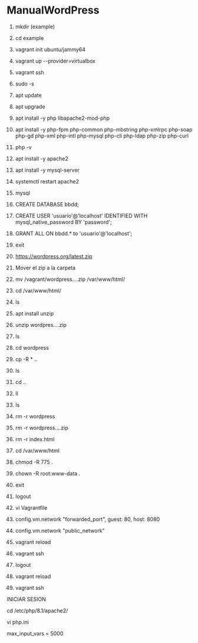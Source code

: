 # ManualWordPress

1. mkdir (example)
2. cd example

3. vagrant init ubuntu/jammy64

4. vagrant up --provider=virtualbox

5. vagrant ssh

6. sudo -s

7. apt update

8. apt upgrade

9. apt install -y php libapache2-mod-php

10. apt install -y php-fpm php-common php-mbstring php-xmlrpc php-soap php-gd php-xml php-intl php-mysql php-cli php-ldap php-zip php-curl

11. php -v

12. apt install -y apache2

13. apt install -y mysql-server

14. systemctl restart apache2

15. mysql

16. CREATE DATABASE bbdd;

17. CREATE USER 'usuario'@'localhost' IDENTIFIED WITH mysql_native_password BY 'password';

18. GRANT ALL ON bbdd.* to 'usuario'@'localhost';

19. exit

20. https://wordpress.org/latest.zip

21. Mover el zip a la carpeta

22. mv /vagrant/wordpress….zip /var/www/html/

23. cd /var/www/html/

24. ls

25. apt install unzip

26. unzip wordpres….zip

27. ls

28. cd wordpress

29. cp -R * ..

30. ls

31. cd ..

32. ll

33. ls

34. rm -r wordpress

35. rm -r wordpress….zip

36. rm -r index.html

37. cd /var/www/html

38. chmod -R 775 .

39. chown -R root:www-data .

40. exit

41. logout

42. vi Vagrantfile

43. config.vm.network "forwarded_port", guest: 80, host: 8080

44. config.vm.network "public_network"

45. vagrant reload

46. vagrant ssh

47. logout

48. vagrant reload

49. vagrant ssh


INICIAR SESION

cd /etc/php/8.1/apache2/

vi php.ini

max_input_vars = 5000
